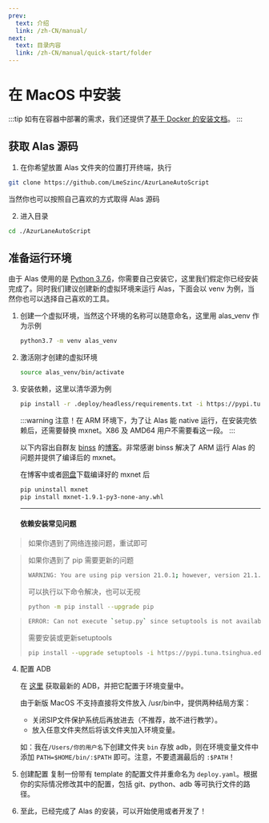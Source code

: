 ```yaml
---
prev:
  text: 介绍
  link: /zh-CN/manual/
next:
  text: 目录内容
  link: /zh-CN/manual/quick-start/folder
---
```


# 在 MacOS 中安装

:::tip
如有在容器中部署的需求，我们还提供了[基于 Docker 的安装文档](./docker)。
:::

## 获取 Alas 源码

1. 在你希望放置 Alas 文件夹的位置打开终端，执行

```sh
git clone https://github.com/LmeSzinc/AzurLaneAutoScript
```
当然你也可以按照自己喜欢的方式取得 Alas 源码

2. 进入目录

```sh
cd ./AzurLaneAutoScript
```

## 准备运行环境

由于 Alas 使用的是 [Python 3.7.6](https://www.python.org/downloads/release/python-376/)，你需要自己安装它，这里我们假定你已经安装完成了。同时我们建议创建新的虚拟环境来运行 Alas，下面会以 venv 为例，当然你也可以选择自己喜欢的工具。

1. 创建一个虚拟环境，当然这个环境的名称可以随意命名，这里用 alas_venv 作为示例

    ```sh
    python3.7 -m venv alas_venv

    ```
2. 激活刚才创建的虚拟环境

    ```sh
    source alas_venv/bin/activate

    ```
3. 安装依赖，这里以清华源为例

    ```sh
    pip install -r .deploy/headless/requirements.txt -i https://pypi.tuna.tsinghua.edu.cn/simple
    ```
    :::warning
    注意！在 ARM 环境下，为了让 Alas 能 native 运行，在安装完依赖后，还需要替换 mxnet。X86 及 AMD64 用户不需要看这一段。
    :::

    以下内容出自群友 [binss](https://github.com/binss) 的[博客](https://www.binss.me/blog/run-azurlaneautoscript-on-arm64/)。非常感谢 binss 解决了 ARM 运行 Alas 的问题并提供了编译后的 mxnet。

    在博客中或者[网盘](https://alas.saarcenter.com/download/Alas/%E4%BE%9D%E8%B5%96)下载编译好的 mxnet 后
    ```sh
    pip uninstall mxnet
    pip install mxnet-1.9.1-py3-none-any.whl
    ```
    <hr/>

    #### 依赖安装常见问题
  >如果你遇到了网络连接问题，重试即可

  > 如果你遇到了 pip 需要更新的问题
  >
  > ```sh
  > WARNING: You are using pip version 21.0.1; however, version 21.1.3 is available.
  > ```
  >
  > 可以执行以下命令解决，也可以无视
  >
  > ```sh
  > python -m pip install --upgrade pip
  > ```

  > ```sh
  > ERROR: Can not execute `setup.py` since setuptools is not available
  > ```
  > 需要安装或更新setuptools
  > ```sh
  > pip install --upgrade setuptools -i https://pypi.tuna.tsinghua.edu.cn/simple
  > ```

4. 配置 ADB

    在 [这里](https://developer.android.com/studio/releases/platform-tools) 获取最新的 ADB，并把它配置于环境变量中。

    由于新版 MacOS 不支持直接将文件放入 /usr/bin中，提供两种结局方案：

    - 关闭SIP文件保护系统后再放进去（不推荐，故不进行教学）。
    - 放入任意文件夹然后将该文件夹加入环境变量。

    ​如：我在`/Users/你的用户名`下创建文件夹 `bin` 存放 adb，则在环境变量文件中添加 `PATH=$HOME/bin/:$PATH` 即可。注意，不要遗漏最后的 `:$PATH`！

5. 创建配置
    复制一份带有 template 的配置文件并重命名为 `deploy.yaml`。根据你的实际情况修改其中的配置，包括 git、python、adb 等可执行文件的路径。

6. 至此，已经完成了 Alas 的安装，可以开始使用或者开发了！
